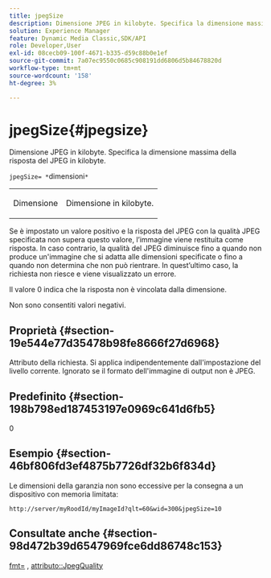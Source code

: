 ```yaml
---
title: jpegSize
description: Dimensione JPEG in kilobyte. Specifica la dimensione massima della risposta del JPEG in kilobyte.
solution: Experience Manager
feature: Dynamic Media Classic,SDK/API
role: Developer,User
exl-id: 08cecb09-100f-4671-b335-d59c88b0e1ef
source-git-commit: 7a07ec9550c0685c908191dd6806d5b84678820d
workflow-type: tm+mt
source-wordcount: '158'
ht-degree: 3%

---
```


# jpegSize{#jpegsize}

Dimensione JPEG in kilobyte. Specifica la dimensione massima della risposta del JPEG in kilobyte.

`jpegSize= *`dimensioni`*`

<table id="simpletable_EC2A8D8B65854B45B9CB184DA1069355"> 
 <tr class="strow"> 
  <td class="stentry"> <p>Dimensione <span class="codeph"> <span class="varname"></span></span> </p> </td> 
  <td class="stentry"> <p>Dimensione in kilobyte. </p></td> 
 </tr> 
</table>

Se è impostato un valore positivo e la risposta del JPEG con la qualità JPEG specificata non supera questo valore, l’immagine viene restituita come risposta. In caso contrario, la qualità del JPEG diminuisce fino a quando non produce un&#39;immagine che si adatta alle dimensioni specificate o fino a quando non determina che non può rientrare. In quest’ultimo caso, la richiesta non riesce e viene visualizzato un errore.

Il valore 0 indica che la risposta non è vincolata dalla dimensione.

Non sono consentiti valori negativi.

## Proprietà {#section-19e544e77d35478b98fe8666f27d6968}

Attributo della richiesta. Si applica indipendentemente dall&#39;impostazione del livello corrente. Ignorato se il formato dell&#39;immagine di output non è JPEG.

## Predefinito {#section-198b798ed187453197e0969c641d6fb5}

0

## Esempio {#section-46bf806fd3ef4875b7726df32b6f834d}

Le dimensioni della garanzia non sono eccessive per la consegna a un dispositivo con memoria limitata:

`http://server/myRoodId/myImageId?qlt=60&wid=300&jpegSize=10`

## Consultate anche {#section-98d472b39d6547969fce6dd86748c153}

[fmt=](../../../../../is-api/http-ref/image-serving-api-ref/c-http-protocol-reference/c-command-reference/r-is-http-fmt.md#reference-cdf10043423b45ba9fe15157fb3ae37a) , [attributo::JpegQuality](../../../../../is-api/image-catalog/image-serving-api-ref/c-image-catalog-reference/c-attributes-reference/r-jpegquality.md#reference-4a879e7c46024c8a898a9fd226f9eb09)
